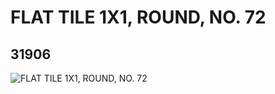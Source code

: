 # FLAT TILE 1X1, ROUND, NO. 72
## 31906
![FLAT TILE 1X1, ROUND, NO. 72](https://lc-www-live-s.legocdn.com/media/bricks/5/2/6181538.jpg)